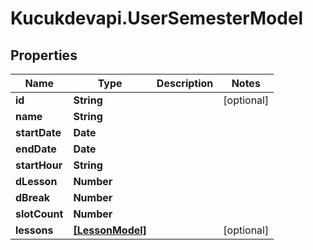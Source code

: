 # Kucukdevapi.UserSemesterModel

## Properties

Name | Type | Description | Notes
------------ | ------------- | ------------- | -------------
**id** | **String** |  | [optional] 
**name** | **String** |  | 
**startDate** | **Date** |  | 
**endDate** | **Date** |  | 
**startHour** | **String** |  | 
**dLesson** | **Number** |  | 
**dBreak** | **Number** |  | 
**slotCount** | **Number** |  | 
**lessons** | [**[LessonModel]**](LessonModel.md) |  | [optional] 


